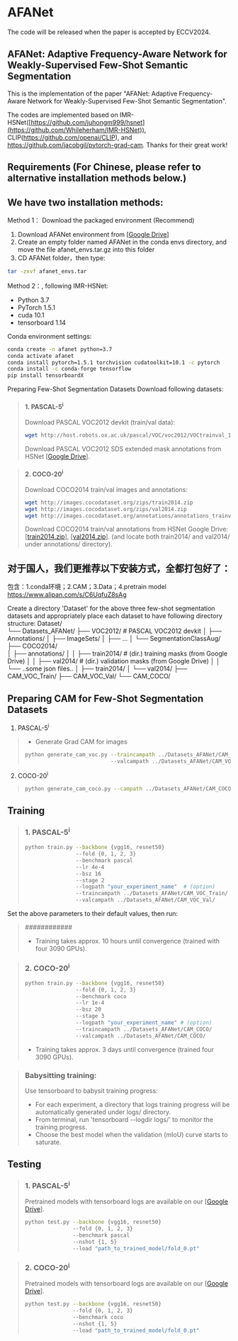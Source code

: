 # AFANet
The code will be released when the paper is accepted by ECCV2024.


## AFANet: Adaptive Frequency-Aware Network for Weakly-Supervised Few-Shot Semantic Segmentation
This is the implementation of the paper "AFANet: Adaptive Frequency-Aware Network for Weakly-Supervised Few-Shot Semantic Segmentation".  

The codes are implemented based on IMR-HSNet([https://github.com/juhongm999/hsnet](https://github.com/Whileherham/IMR-HSNet)), CLIP(https://github.com/openai/CLIP), and https://github.com/jacobgil/pytorch-grad-cam. Thanks for their great work!  


## Requirements (For Chinese, please refer to alternative installation methods below.)

## We have two installation methods:

Method 1： Download the packaged environment (Recommend)
1. Download AFANet environment from [[Google Drive](https://drive.google.com/file/d/1z1bjhJON1z2-T8bjL8wiwXloY3NOaGbZ/view?usp=sharing)]
2. Create an empty folder named AFANet in the conda envs directory, and move the file afanet_envs.tar.gz into this folder
3. CD AFANet folder，then type:
```bash
tar -zxvf afanet_envs.tar
```
Method 2：, following IMR-HSNet:
- Python 3.7
- PyTorch 1.5.1
- cuda 10.1
- tensorboard 1.14

Conda environment settings:
```bash
conda create -n afanet python=3.7
conda activate afanet
conda install pytorch=1.5.1 torchvision cudatoolkit=10.1 -c pytorch
conda install -c conda-forge tensorflow
pip install tensorboardX
```

Preparing Few-Shot Segmentation Datasets
Download following datasets:

> #### 1. PASCAL-5<sup>i</sup>
> Download PASCAL VOC2012 devkit (train/val data):
> ```bash
> wget http://host.robots.ox.ac.uk/pascal/VOC/voc2012/VOCtrainval_11-May-2012.tar
> ```
> Download PASCAL VOC2012 SDS extended mask annotations from HSNet [[Google Drive](https://drive.google.com/file/d/10zxG2VExoEZUeyQl_uXga2OWHjGeZaf2/view?usp=sharing)].


> #### 2. COCO-20<sup>i</sup>
> Download COCO2014 train/val images and annotations: 
> ```bash
> wget http://images.cocodataset.org/zips/train2014.zip
> wget http://images.cocodataset.org/zips/val2014.zip
> wget http://images.cocodataset.org/annotations/annotations_trainval2014.zip
> ```
> Download COCO2014 train/val annotations from HSNet Google Drive: [[train2014.zip](https://drive.google.com/file/d/1cwup51kcr4m7v9jO14ArpxKMA4O3-Uge/view?usp=sharing)], [[val2014.zip](https://drive.google.com/file/d/1PNw4U3T2MhzAEBWGGgceXvYU3cZ7mJL1/view?usp=sharing)].
> (and locate both train2014/ and val2014/ under annotations/ directory).

## 对于国人，我们更推荐以下安装方式，全都打包好了：
包含：1.conda环境；2.CAM；3.Data；4.pretrain model
https://www.alipan.com/s/C6UqfuZ8sAg

Create a directory 'Dataset' for the above three few-shot segmentation datasets and appropriately place each dataset to have following directory structure:
Dataset/                       
└── Datasets_AFANet/
    ├── VOC2012/            # PASCAL VOC2012 devkit
    │   ├── Annotations/
    │   ├── ImageSets/
    │   ├── ...
    │   └── SegmentationClassAug/
    ├── COCO2014/           
    │   ├── annotations/
    │   │   ├── train2014/  # (dir.) training masks (from Google Drive) 
    │   │   ├── val2014/    # (dir.) validation masks (from Google Drive)
    │   │   └── ..some json files..
    │   ├── train2014/
    │   └── val2014/
    ├── CAM_VOC_Train/ 
    ├── CAM_VOC_Val/ 
    └── CAM_COCO/
            

## Preparing CAM for Few-Shot Segmentation Datasets
1. PASCAL-5<sup>i</sup>
> * Generate Grad CAM for images
> ```bash
> python generate_cam_voc.py --traincampath ../Datasets_AFANet/CAM_VOC_Train/
>                            --valcampath ../Datasets_AFANet/CAM_VOC_Val/
> ```

2. COCO-20<sup>i</sup>
> ```bash
> python generate_cam_coco.py --campath ../Datasets_AFANet/CAM_COCO/




## Training
> ### 1. PASCAL-5<sup>i</sup>
> ```bash
> python train.py --backbone {vgg16, resnet50} 
>                 --fold {0, 1, 2, 3} 
>                 --benchmark pascal
>                 --lr 4e-4
>                 --bsz 16
>                 --stage 2
>                 --logpath "your_experiment_name"  # (option)  
>                 --traincampath ../Datasets_AFANet/CAM_VOC_Train/
>                 --valcampath ../Datasets_AFANet/CAM_VOC_Val/
> ```

Set the above parameters to their default values, then run:
> ############
> 
> 
> 
> * Training takes approx. 10 hours until convergence (trained with four 3090 GPUs).


> ### 2. COCO-20<sup>i</sup>
> ```bash
> python train.py --backbone {vgg16, resnet50}
>                 --fold {0, 1, 2, 3} 
>                 --benchmark coco 
>                 --lr 1e-4
>                 --bsz 20
>                 --stage 3
>                 --logpath "your_experiment_name" # (option)  
>                 --traincampath ../Datasets_AFANet/CAM_COCO/
>                 --valcampath ../Datasets_AFANet/CAM_COCO/
> ```
> * Training takes approx. 3 days until convergence (trained four 3090 GPUs).


> ### Babysitting training:
> Use tensorboard to babysit training progress:
> - For each experiment, a directory that logs training progress will be automatically generated under logs/ directory. 
> - From terminal, run 'tensorboard --logdir logs/' to monitor the training progress.
> - Choose the best model when the validation (mIoU) curve starts to saturate. 



## Testing

> ### 1. PASCAL-5<sup>i</sup>
> Pretrained models with tensorboard logs are available on our [[Google Drive](https://drive.google.com/drive/folders/18Qd_7nBZgzMyaBUWFJhH1yA3y9aWCZwA?usp=sharing)].
> ```bash
> python test.py --backbone {vgg16, resnet50} 
>                --fold {0, 1, 2, 3} 
>                --benchmark pascal
>                --nshot {1, 5} 
>                --load "path_to_trained_model/fold_0.pt"  
> ```

> ### 2. COCO-20<sup>i</sup>
> Pretrained models with tensorboard logs are available on our [[Google Drive](https://drive.google.com/drive/folders/18Qd_7nBZgzMyaBUWFJhH1yA3y9aWCZwA?usp=sharing)].
> ```bash
> python test.py --backbone {vgg16, resnet50} 
>                --fold {0, 1, 2, 3} 
>                --benchmark coco 
>                --nshot {1, 5} 
>                --load "path_to_trained_model/fold_0.pt"
> ```



   



